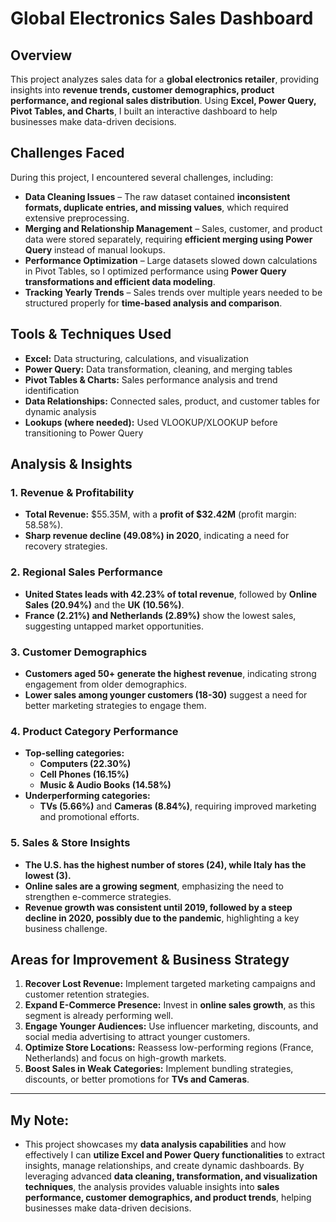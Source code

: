 # Global Electronics Sales Dashboard  

## Overview  
This project analyzes sales data for a **global electronics retailer**, providing insights into **revenue trends, customer demographics, product performance, and regional sales distribution**. Using **Excel, Power Query, Pivot Tables, and Charts**, I built an interactive dashboard to help businesses make data-driven decisions.  


## Challenges Faced  

During this project, I encountered several challenges, including:  

- **Data Cleaning Issues** – The raw dataset contained **inconsistent formats, duplicate entries, and missing values**, which required extensive preprocessing.  
- **Merging and Relationship Management** – Sales, customer, and product data were stored separately, requiring **efficient merging using Power Query** instead of manual lookups.  
- **Performance Optimization** – Large datasets slowed down calculations in Pivot Tables, so I optimized performance using **Power Query transformations and efficient data modeling**.  
- **Tracking Yearly Trends** – Sales trends over multiple years needed to be structured properly for **time-based analysis and comparison**.
  

## Tools & Techniques Used  

- **Excel:** Data structuring, calculations, and visualization  
- **Power Query:** Data transformation, cleaning, and merging tables  
- **Pivot Tables & Charts:** Sales performance analysis and trend identification  
- **Data Relationships:** Connected sales, product, and customer tables for dynamic analysis  
- **Lookups (where needed):** Used VLOOKUP/XLOOKUP before transitioning to Power Query  


## Analysis & Insights  

### 1. Revenue & Profitability  
- **Total Revenue:** $55.35M, with a **profit of $32.42M** (profit margin: 58.58%).  
- **Sharp revenue decline (49.08%) in 2020**, indicating a need for recovery strategies.  

### 2. Regional Sales Performance  
- **United States leads with 42.23% of total revenue**, followed by **Online Sales (20.94%)** and the **UK (10.56%)**.  
- **France (2.21%) and Netherlands (2.89%)** show the lowest sales, suggesting untapped market opportunities.  

### 3. Customer Demographics  
- **Customers aged 50+ generate the highest revenue**, indicating strong engagement from older demographics.  
- **Lower sales among younger customers (18-30)** suggest a need for better marketing strategies to engage them.  

### 4. Product Category Performance  
- **Top-selling categories:**  
  - **Computers (22.30%)**  
  - **Cell Phones (16.15%)**  
  - **Music & Audio Books (14.58%)**  
- **Underperforming categories:**  
  - **TVs (5.66%)** and **Cameras (8.84%)**, requiring improved marketing and promotional efforts.  

### 5. Sales & Store Insights  
- **The U.S. has the highest number of stores (24), while Italy has the lowest (3).**  
- **Online sales are a growing segment**, emphasizing the need to strengthen e-commerce strategies.  
- **Revenue growth was consistent until 2019, followed by a steep decline in 2020, possibly due to the pandemic**, highlighting a key business challenge.  


## Areas for Improvement & Business Strategy  

1. **Recover Lost Revenue:** Implement targeted marketing campaigns and customer retention strategies.  
2. **Expand E-Commerce Presence:** Invest in **online sales growth**, as this segment is already performing well.  
3. **Engage Younger Audiences:** Use influencer marketing, discounts, and social media advertising to attract younger customers.  
4. **Optimize Store Locations:** Reassess low-performing regions (France, Netherlands) and focus on high-growth markets.  
5. **Boost Sales in Weak Categories:** Implement bundling strategies, discounts, or better promotions for **TVs and Cameras**.

---

## My Note:

- This project showcases my **data analysis capabilities** and how effectively I can **utilize Excel and Power Query functionalities** to extract insights, manage relationships, and create dynamic dashboards. By leveraging advanced **data cleaning, transformation, and visualization techniques**, the analysis provides valuable insights into **sales performance, customer demographics, and product trends**, helping businesses make data-driven decisions.
